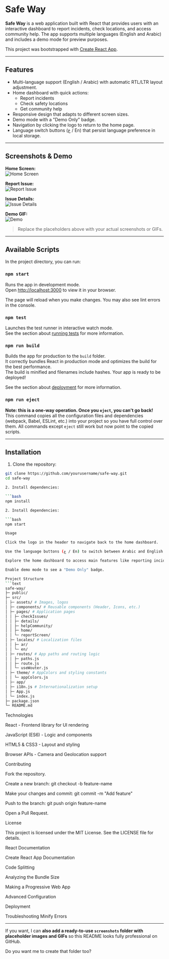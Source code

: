 # Safe Way

**Safe Way** is a web application built with React that provides users with an interactive dashboard to report incidents, check locations, and access community help. The app supports multiple languages (English and Arabic) and includes a demo mode for preview purposes.

This project was bootstrapped with [Create React App](https://github.com/facebook/create-react-app).

---

## Features

- Multi-language support (English / Arabic) with automatic RTL/LTR layout adjustment.
- Home dashboard with quick actions:
  - Report incidents
  - Check safety locations
  - Get community help
- Responsive design that adapts to different screen sizes.
- Demo mode with a "Demo Only" badge.
- Navigation by clicking the logo to return to the home page.
- Language switch buttons (ع / En) that persist language preference in local storage.

---

## Screenshots & Demo

**Home Screen:**  
![Home Screen](./screenshots/home.png)  

**Report Issue:**  
![Report Issue](./screenshots/report.png)  

**Issue Details:**  
![Issue Details](./screenshots/details.png)  

**Demo GIF:**  
![Demo](./screenshots/demo.gif)  

> Replace the placeholders above with your actual screenshots or GIFs.

---

## Available Scripts

In the project directory, you can run:

### `npm start`

Runs the app in development mode.\
Open [http://localhost:3000](http://localhost:3000) to view it in your browser.  

The page will reload when you make changes. You may also see lint errors in the console.

### `npm test`

Launches the test runner in interactive watch mode.\
See the section about [running tests](https://facebook.github.io/create-react-app/docs/running-tests) for more information.

### `npm run build`

Builds the app for production to the `build` folder.\
It correctly bundles React in production mode and optimizes the build for the best performance.  
The build is minified and filenames include hashes. Your app is ready to be deployed!

See the section about [deployment](https://facebook.github.io/create-react-app/docs/deployment) for more information.

### `npm run eject`

**Note: this is a one-way operation. Once you `eject`, you can't go back!**  
This command copies all the configuration files and dependencies (webpack, Babel, ESLint, etc.) into your project so you have full control over them. All commands except `eject` still work but now point to the copied scripts.

---

## Installation

1. Clone the repository:

```bash
git clone https://github.com/yourusername/safe-way.git
cd safe-way

2. Install dependencies:

```bash
npm install

2. Install dependencies:

```bash
npm start

Usage

Click the logo in the header to navigate back to the home dashboard.

Use the language buttons (ع / En) to switch between Arabic and English.

Explore the home dashboard to access main features like reporting incidents, checking locations, and getting community help.

Enable demo mode to see a "Demo Only" badge.

Project Structure
```text
safe-way/
├─ public/
├─ src/
│ ├─ assets/ # Images, logos
│ ├─ components/ # Reusable components (Header, Icons, etc.)
│ ├─ pages/ # Application pages
│ │ ├─ checkIssues/
│ │ ├─ details/
│ │ ├─ helpCommunity/
│ │ ├─ home/
│ │ └─ reportScreen/
│ ├─ locales/ # Localization files
│ │ ├─ ar/
│ │ └─ en/
│ ├─ routes/ # App paths and routing logic
│ │ ├─ paths.js
│ │ ├─ route.js
│ │ └─ useWouter.js
│ ├─ theme/ # AppColors and styling constants
│ │ └─ appColors.js
│ ├─ app/
│ ├─ i18n.js # Internationalization setup
│ ├─ App.js
│ └─ index.js
├─ package.json
└─ README.md
```
Technologies

React - Frontend library for UI rendering

JavaScript (ES6) - Logic and components

HTML5 & CSS3 - Layout and styling

Browser APIs - Camera and Geolocation support

Contributing

Fork the repository.

Create a new branch: git checkout -b feature-name

Make your changes and commit: git commit -m "Add feature"

Push to the branch: git push origin feature-name

Open a Pull Request.


License

This project is licensed under the MIT License. See the LICENSE
 file for details.


 React Documentation

Create React App Documentation

Code Splitting

Analyzing the Bundle Size

Making a Progressive Web App

Advanced Configuration

Deployment

Troubleshooting Minify Errors


---

If you want, I can **also add a ready-to-use `screenshots` folder with placeholder images and GIFs** so this README looks fully professional on GitHub.  

Do you want me to create that folder too?

